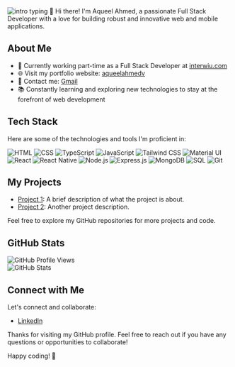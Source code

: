 <img src="https://readme-typing-svg.herokuapp.com?color=08CE90&center=true&vCenter=true&lines=Hello+everyone!;My+name's+Aqueel+Ahmed.;I'm+a+full-stack+developer." alt="intro typing">
👋 Hi there! I'm Aqueel Ahmed, a passionate Full Stack Developer with a love for building robust and innovative web and mobile applications. 

## About Me
- 💼 Currently working part-time as a Full Stack Developer at [interwiu.com](https://interwiu.com)
- 🌐 Visit my portfolio website: [aqueelahmedv](https://aqueelahmedv.vercel.app)
- 📧 Contact me: [Gmail](mailto:aqueelvallanchira13@gmail.com)
- 📚 Constantly learning and exploring new technologies to stay at the forefront of web development

## Tech Stack
Here are some of the technologies and tools I'm proficient in:

![HTML](https://img.shields.io/badge/HTML-5E5E5E?style=for-the-badge&logo=html5&logoColor=E34F26)
![CSS](https://img.shields.io/badge/CSS-5E5E5E?style=for-the-badge&logo=css3&logoColor=1572B6)
![TypeScript](https://img.shields.io/badge/TypeScript-5E5E5E?style=for-the-badge&logo=typescript&logoColor=F7DF1E)
![JavaScript](https://img.shields.io/badge/JavaScript-5E5E5E?style=for-the-badge&logo=javascript&logoColor=F7DF1E)
![Tailwind CSS](https://img.shields.io/badge/Tailwind-5E5E5E?style=for-the-badge&logo=tailwindcss&logoColor=1572B6)
![Material UI](https://img.shields.io/badge/Material_UI-5E5E5E?style=for-the-badge&logo=mui&logoColor=1572B6)
![React](https://img.shields.io/badge/React-5E5E5E?style=for-the-badge&logo=react&logoColor=61DAFB)
![React Native](https://img.shields.io/badge/React_Native-5E5E5E?style=for-the-badge&logo=react&logoColor=61DAFB)
![Node.js](https://img.shields.io/badge/Node.js-5E5E5E?style=for-the-badge&logo=node.js&logoColor=339933)
![Express.js](https://img.shields.io/badge/Express.js-5E5E5E?style=for-the-badge&logo=express&logoColor=000000)
![MongoDB](https://img.shields.io/badge/MongoDB-5E5E5E?style=for-the-badge&logo=mongodb&logoColor=47A248)
![SQL](https://img.shields.io/badge/SQL-5E5E5E?style=for-the-badge&logo=mysql&logoColor=4479A1)
![Git](https://img.shields.io/badge/Git-5E5E5E?style=for-the-badge&logo=git&logoColor=F05032)

## My Projects
- [Project 1](URL): A brief description of what the project is about.
- [Project 2](URL): Another project description.

Feel free to explore my GitHub repositories for more projects and code.

## GitHub Stats
![GitHub Profile Views](https://komarev.com/ghpvc/?username=AqueelAhmedV)<br/>
![GitHub Stats](https://github-readme-stats.vercel.app/api?username=AqueelAhmedV&show_icons=true&theme=dark)

## Connect with Me
Let's connect and collaborate:

- [LinkedIn](https://www.linkedin.com/in/aqueel-ahmed-vallanchira)

Thanks for visiting my GitHub profile. Feel free to reach out if you have any questions or opportunities to collaborate!

Happy coding! 🚀

